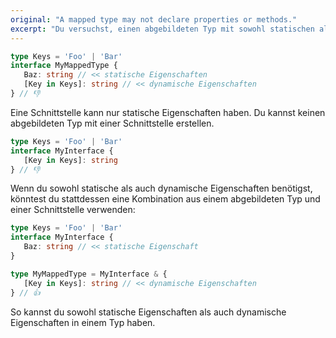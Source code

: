 ```yaml
---
original: "A mapped type may not declare properties or methods."
excerpt: "Du versuchst, einen abgebildeten Typ mit sowohl statischen als auch dynamischen Eigenschaften zu erstellen."
---
```


```ts
type Keys = 'Foo' | 'Bar'
interface MyMappedType {
   Baz: string // << statische Eigenschaften
   [Key in Keys]: string // << dynamische Eigenschaften
} // 👎
```

Eine Schnittstelle kann nur statische Eigenschaften haben. Du kannst keinen abgebildeten Typ mit einer Schnittstelle erstellen.

```ts
type Keys = 'Foo' | 'Bar'
interface MyInterface {
   [Key in Keys]: string
} // 👎
```

Wenn du sowohl statische als auch dynamische Eigenschaften benötigst, könntest du stattdessen eine Kombination aus einem abgebildeten Typ und einer Schnittstelle verwenden:

```ts
type Keys = 'Foo' | 'Bar'
interface MyInterface {
   Baz: string // << statische Eigenschaft
}

type MyMappedType = MyInterface & {
   [Key in Keys]: string // << dynamische Eigenschaften
} // 👍
```

So kannst du sowohl statische Eigenschaften als auch dynamische Eigenschaften in einem Typ haben.
